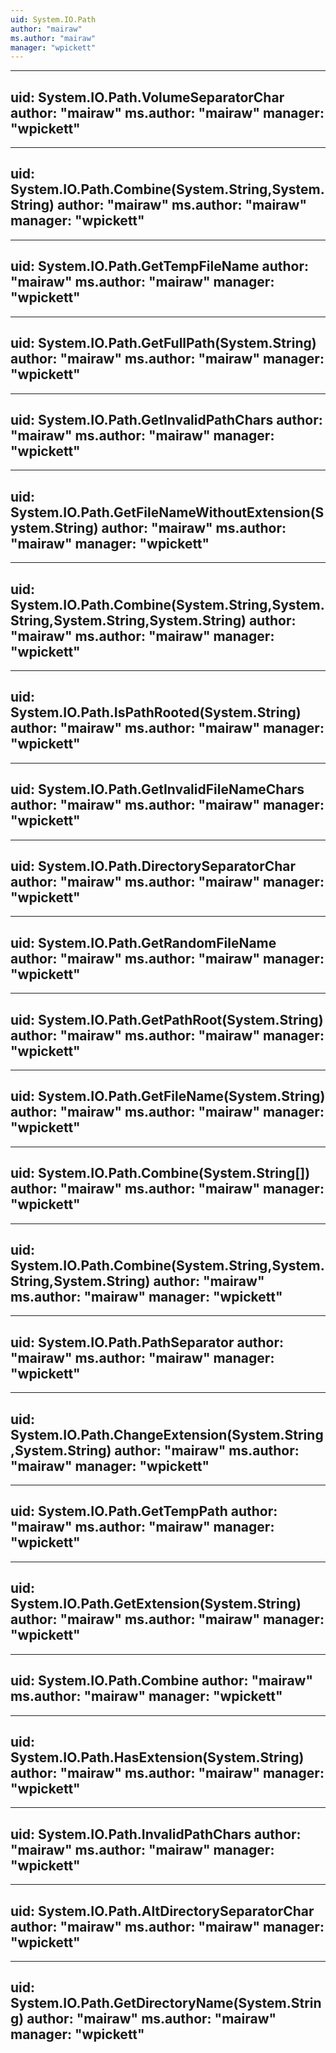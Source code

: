 ```yaml
---
uid: System.IO.Path
author: "mairaw"
ms.author: "mairaw"
manager: "wpickett"
---
```


---
uid: System.IO.Path.VolumeSeparatorChar
author: "mairaw"
ms.author: "mairaw"
manager: "wpickett"
---

---
uid: System.IO.Path.Combine(System.String,System.String)
author: "mairaw"
ms.author: "mairaw"
manager: "wpickett"
---

---
uid: System.IO.Path.GetTempFileName
author: "mairaw"
ms.author: "mairaw"
manager: "wpickett"
---

---
uid: System.IO.Path.GetFullPath(System.String)
author: "mairaw"
ms.author: "mairaw"
manager: "wpickett"
---

---
uid: System.IO.Path.GetInvalidPathChars
author: "mairaw"
ms.author: "mairaw"
manager: "wpickett"
---

---
uid: System.IO.Path.GetFileNameWithoutExtension(System.String)
author: "mairaw"
ms.author: "mairaw"
manager: "wpickett"
---

---
uid: System.IO.Path.Combine(System.String,System.String,System.String,System.String)
author: "mairaw"
ms.author: "mairaw"
manager: "wpickett"
---

---
uid: System.IO.Path.IsPathRooted(System.String)
author: "mairaw"
ms.author: "mairaw"
manager: "wpickett"
---

---
uid: System.IO.Path.GetInvalidFileNameChars
author: "mairaw"
ms.author: "mairaw"
manager: "wpickett"
---

---
uid: System.IO.Path.DirectorySeparatorChar
author: "mairaw"
ms.author: "mairaw"
manager: "wpickett"
---

---
uid: System.IO.Path.GetRandomFileName
author: "mairaw"
ms.author: "mairaw"
manager: "wpickett"
---

---
uid: System.IO.Path.GetPathRoot(System.String)
author: "mairaw"
ms.author: "mairaw"
manager: "wpickett"
---

---
uid: System.IO.Path.GetFileName(System.String)
author: "mairaw"
ms.author: "mairaw"
manager: "wpickett"
---

---
uid: System.IO.Path.Combine(System.String[])
author: "mairaw"
ms.author: "mairaw"
manager: "wpickett"
---

---
uid: System.IO.Path.Combine(System.String,System.String,System.String)
author: "mairaw"
ms.author: "mairaw"
manager: "wpickett"
---

---
uid: System.IO.Path.PathSeparator
author: "mairaw"
ms.author: "mairaw"
manager: "wpickett"
---

---
uid: System.IO.Path.ChangeExtension(System.String,System.String)
author: "mairaw"
ms.author: "mairaw"
manager: "wpickett"
---

---
uid: System.IO.Path.GetTempPath
author: "mairaw"
ms.author: "mairaw"
manager: "wpickett"
---

---
uid: System.IO.Path.GetExtension(System.String)
author: "mairaw"
ms.author: "mairaw"
manager: "wpickett"
---

---
uid: System.IO.Path.Combine
author: "mairaw"
ms.author: "mairaw"
manager: "wpickett"
---

---
uid: System.IO.Path.HasExtension(System.String)
author: "mairaw"
ms.author: "mairaw"
manager: "wpickett"
---

---
uid: System.IO.Path.InvalidPathChars
author: "mairaw"
ms.author: "mairaw"
manager: "wpickett"
---

---
uid: System.IO.Path.AltDirectorySeparatorChar
author: "mairaw"
ms.author: "mairaw"
manager: "wpickett"
---

---
uid: System.IO.Path.GetDirectoryName(System.String)
author: "mairaw"
ms.author: "mairaw"
manager: "wpickett"
---
